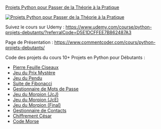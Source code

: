 [Projets Python pour Passer de la Théorie à la Pratique](https://www.udemy.com/course/python-projets-debutants/?referralCode=D5E1DCFFEE7B862487A3)

[![Projets Python pour Passer de la Théorie à la Pratique](https://img-c.udemycdn.com/course/480x270/6505257_4bdb_2.jpg)](https://www.udemy.com/course/python-projets-debutants/?referralCode=D5E1DCFFEE7B862487A3)

Suivez le cours sur Udemy : https://www.udemy.com/course/python-projets-debutants/?referralCode=D5E1DCFFEE7B862487A3

Page de Présentation : https://www.commentcoder.com/cours/python-projets-debutants/ 

Code des projets du cours 10+ Projets en Python pour Débutants : 
- [Pierre Feuille Ciseaux](01_pierre_feuille_ciseaux)
- [Jeu du Prix Mystère](02_prix_mystere)
- [Jeu du Pendu](03_pendu)
- [Suite de Fibonacci](04_fibonacci)
- [Gestionnaire de Mots de Passe](05_password_generator)
- [Jeu du Morpion (JcJ)](06_morpion_v1_pvp)
- [Jeu du Morpion (JcE)](07_morpion_v2_computer)
- [Jeu du Morpion (Final)](08_morpion_v3_fork)
- [Gestionnaire de Contacts](09_contact_manager)
- [Chiffrement César](10_caesar_cypher)
- [Code Morse](11_morse_code)
